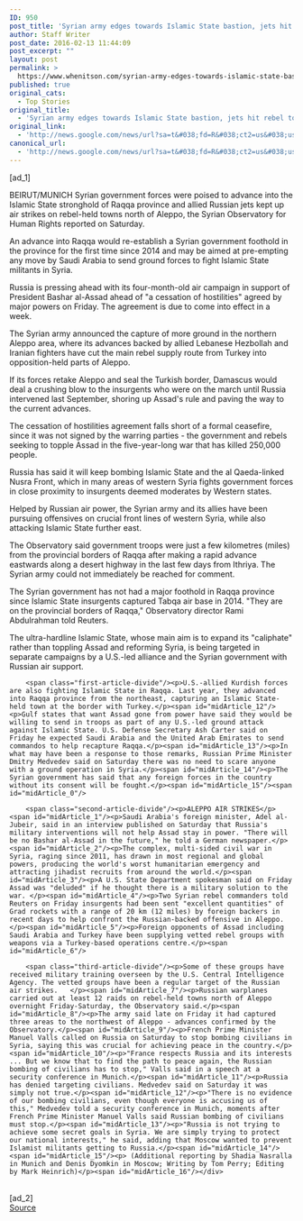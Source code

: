 ```yaml
---
ID: 950
post_title: 'Syrian army edges towards Islamic State bastion, jets hit rebel towns &#8211; Reuters'
author: Staff Writer
post_date: 2016-02-13 11:44:09
post_excerpt: ""
layout: post
permalink: >
  https://www.whenitson.com/syrian-army-edges-towards-islamic-state-bastion-jets-hit-rebel-towns-reuters/
published: true
original_cats:
  - Top Stories
original_title:
  - 'Syrian army edges towards Islamic State bastion, jets hit rebel towns - Reuters'
original_link:
  - 'http://news.google.com/news/url?sa=t&#038;fd=R&#038;ct2=us&#038;usg=AFQjCNFsxyBfMdGhfqRg6Z7TxP8ow2gxLA&#038;clid=c3a7d30bb8a4878e06b80cf16b898331&#038;cid=52779046179732&#038;ei=CRe_VsjiAcObhAG4hpjAAw&#038;url=http://www.reuters.com/article/us-mideast-crisis-syria-idUSKCN0VM09G'
canonical_url:
  - 'http://news.google.com/news/url?sa=t&#038;fd=R&#038;ct2=us&#038;usg=AFQjCNFsxyBfMdGhfqRg6Z7TxP8ow2gxLA&#038;clid=c3a7d30bb8a4878e06b80cf16b898331&#038;cid=52779046179732&#038;ei=CRe_VsjiAcObhAG4hpjAAw&#038;url=http://www.reuters.com/article/us-mideast-crisis-syria-idUSKCN0VM09G'
---
```

 [ad_1]
<br><div id="articleText">
<span id="midArticle_start"/>

<span id="midArticle_0"/><span class="focusParagraph" readability="5"><p><span class="articleLocation">BEIRUT/MUNICH</span> Syrian government forces were poised to advance into the Islamic State stronghold of Raqqa province and allied Russian jets kept up air strikes on rebel-held towns north of Aleppo, the Syrian Observatory for Human Rights reported on Saturday.</p></span><span id="midArticle_1"/><p>An advance into Raqqa would re-establish a Syrian government foothold in the province for the first time since 2014 and may be aimed at pre-empting any move by Saudi Arabia to send ground forces to fight Islamic State militants in Syria.</p><span id="midArticle_2"/><p>Russia is pressing ahead with its four-month-old air campaign in support of President Bashar al-Assad ahead of "a cessation of hostilities" agreed by major powers on Friday. The agreement is due to come into effect in a week.</p><span id="midArticle_3"/><p>The Syrian army announced the capture of more ground in the northern Aleppo area, where its advances backed by allied Lebanese Hezbollah and Iranian fighters have cut the main rebel supply route from Turkey into opposition-held parts of Aleppo.</p><span id="midArticle_4"/><p>If its forces retake Aleppo and seal the Turkish border, Damascus would deal a crushing blow to the insurgents who were on the march until Russia intervened last September, shoring up Assad's rule and paving the way to the current advances.</p><span id="midArticle_5"/><p>The cessation of hostilities agreement falls short of a formal ceasefire, since it was not signed by the warring parties - the government and rebels seeking to topple Assad in the five-year-long war that has killed 250,000 people.</p><span id="midArticle_6"/><p>Russia has said it will keep bombing Islamic State and the al Qaeda-linked Nusra Front, which in many areas of western Syria fights government forces in close proximity to insurgents deemed moderates by Western states. </p><span id="midArticle_7"/><p>Helped by Russian air power, the Syrian army and its allies have been pursuing offensives on crucial front lines of western Syria, while also attacking Islamic State further east.</p><span id="midArticle_8"/><p>The Observatory said government troops were just a few kilometres (miles) from the provincial borders of Raqqa after making a rapid advance eastwards along a desert highway in the last few days from Ithriya. The Syrian army could not immediately be reached for comment.</p><span id="midArticle_9"/><p>The Syrian government has not had a major foothold in Raqqa province since Islamic State insurgents captured Tabqa air base in 2014. "They are on the provincial borders of Raqqa," Observatory director Rami Abdulrahman told Reuters.</p><span id="midArticle_10"/><p>The ultra-hardline Islamic State, whose main aim is to expand its "caliphate" rather than toppling Assad and reforming Syria, is being targeted in separate campaigns by a U.S.-led alliance and the Syrian government with Russian air support.</p><span id="midArticle_11"/>
        
        <span class="first-article-divide"/><p>U.S.-allied Kurdish forces are also fighting Islamic State in Raqqa. Last year, they advanced into Raqqa province from the northeast, capturing an Islamic State-held town at the border with Turkey.</p><span id="midArticle_12"/><p>Gulf states that want Assad gone from power have said they would be willing to send in troops as part of any U.S.-led ground attack against Islamic State. U.S. Defense Secretary Ash Carter said on Friday he expected Saudi Arabia and the United Arab Emirates to send commandos to help recapture Raqqa.</p><span id="midArticle_13"/><p>In what may have been a response to those remarks, Russian Prime Minister Dmitry Medvedev said on Saturday there was no need to scare anyone with a ground operation in Syria.</p><span id="midArticle_14"/><p>The Syrian government has said that any foreign forces in the country without its consent will be fought.</p><span id="midArticle_15"/><span id="midArticle_0"/>
        
        <span class="second-article-divide"/><p>ALEPPO AIR STRIKES</p><span id="midArticle_1"/><p>Saudi Arabia's foreign minister, Adel al-Jubeir, said in an interview published on Saturday that Russia's military interventions will not help Assad stay in power. "There will be no Bashar al-Assad in the future," he told a German newspaper.</p><span id="midArticle_2"/><p>The complex, multi-sided civil war in Syria, raging since 2011, has drawn in most regional and global powers, producing the world's worst humanitarian emergency and attracting jihadist recruits from around the world.</p><span id="midArticle_3"/><p>A U.S. State Department spokesman said on Friday Assad was "deluded" if he thought there is a military solution to the war. </p><span id="midArticle_4"/><p>Two Syrian rebel commanders told Reuters on Friday insurgents had been sent "excellent quantities" of Grad rockets with a range of 20 km (12 miles) by foreign backers in recent days to help confront the Russian-backed offensive in Aleppo.</p><span id="midArticle_5"/><p>Foreign opponents of Assad including Saudi Arabia and Turkey have been supplying vetted rebel groups with weapons via a Turkey-based operations centre.</p><span id="midArticle_6"/>
        
        <span class="third-article-divide"/><p>Some of these groups have received military training overseen by the U.S. Central Intelligence Agency. The vetted groups have been a regular target of the Russian air strikes.   </p><span id="midArticle_7"/><p>Russian warplanes carried out at least 12 raids on rebel-held towns north of Aleppo overnight Friday-Saturday, the Observatory said.</p><span id="midArticle_8"/><p>The army said late on Friday it had captured three areas to the northwest of Aleppo - advances confirmed by the Observatory.</p><span id="midArticle_9"/><p>French Prime Minister Manuel Valls called on Russia on Saturday to stop bombing civilians in Syria, saying this was crucial for achieving peace in the country.</p><span id="midArticle_10"/><p>"France respects Russia and its interests ... But we know that to find the path to peace again, the Russian bombing of civilians has to stop," Valls said in a speech at a security conference in Munich.</p><span id="midArticle_11"/><p>Russia has denied targeting civilians. Medvedev said on Saturday it was simply not true.</p><span id="midArticle_12"/><p>"There is no evidence of our bombing civilians, even though everyone is accusing us of this," Medvedev told a security conference in Munich, moments after French Prime Minister Manuel Valls said Russian bombing of civilians must stop.</p><span id="midArticle_13"/><p>"Russia is not trying to achieve some secret goals in Syria. We are simply trying to protect our national interests," he said, adding that Moscow wanted to prevent Islamist militants getting to Russia.</p><span id="midArticle_14"/><span id="midArticle_15"/><p> (Additional reporting by Shadia Nasralla in Munich and Denis Dyomkin in Moscow; Writing by Tom Perry; Editing by Mark Heinrich)</p><span id="midArticle_16"/></div>
<br>[ad_2]
<br><a href="http://news.google.com/news/url?sa=t&#038;fd=R&#038;ct2=us&#038;usg=AFQjCNFsxyBfMdGhfqRg6Z7TxP8ow2gxLA&#038;clid=c3a7d30bb8a4878e06b80cf16b898331&#038;cid=52779046179732&#038;ei=CRe_VsjiAcObhAG4hpjAAw&#038;url=http://www.reuters.com/article/us-mideast-crisis-syria-idUSKCN0VM09G">Source </a>